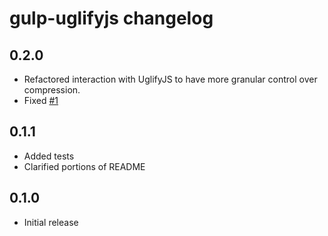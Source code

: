 # gulp-uglifyjs changelog

## 0.2.0

- Refactored interaction with UglifyJS to have more granular control over
  compression.
- Fixed [#1](https://github.com/craigjennings11/gulp-uglifyjs/issues/1)

## 0.1.1

- Added tests
- Clarified portions of README

## 0.1.0

- Initial release
